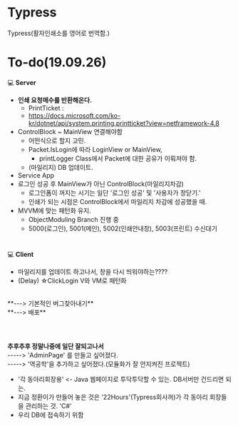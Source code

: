 # Typress
Typress(활자인쇄소를 영어로 번역함.)

# To-do(19.09.26)

:computer: **Server**<br>


- **인쇄 요청매수를 반환해온다.**
  - PrintTicket : 
  - https://docs.microsoft.com/ko-kr/dotnet/api/system.printing.printticket?view=netframework-4.8
- ControlBlock ~ MainView 연결해야함
  - 어떤식으로 할지 고민.
  - Packet.IsLogin에 따라 LoginView or MainView, 
    - printLogger Class에서 Packet에 대한 공유가 이뤄져야 함.
  - (마일리지) DB 업데이트.
- Service App
- 로그인 성공 후 MainView가 아닌 ControlBlock(마일리지차감)
  - 로그인폼이 꺼지는 시기는 일단 '로그인 성공' 및 '사용자가 창닫기.'
  - 인쇄가 되는 시점은 ControlBlock에서 마일리지 차감에 성공했을 때.
- MVVM에 맞는 패턴화 유지.
  - ObjectModuling Branch 진행 중
  - 5000(로그인), 5001(메인), 5002(인쇄안내창), 5003(프린트) 수신대기

# 
:computer: **Client**<br>

- 마일리지를 업데이트 하고나서, 창을 다시 띄워야하는????
- (Delay) ☆ClickLogin V와 VM로 패턴화<br>
<br>
**---> 기본적인 버그찾아내기**<br>
**---> 배포**<br>

<br>

# 
**추후추후 정말나중에 일단 잘되고나서**<br>
-----> 'AdminPage' 를 만들고 싶어졌다.<br>
-----> '역공학'을 추가하고 싶어졌다.(모듈화가 잘 안지켜진 프로젝트)<br>

- '각 동아리회장용' <- Java 웹페이지로 투닥투닥할 수 있는. DB서버만 건드리면 되는.
- 지금 정환이가 만들어 놓은 것은 '22Hours'(Typress회사꺼)가 각 동아리 회장들을 관리하는 것. 'C#'
- 우리 DB에 접속하기 위함 
